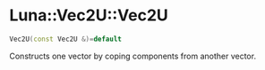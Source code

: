 # Luna::Vec2U::Vec2U

```c++
Vec2U(const Vec2U &)=default
```

Constructs one vector by coping components from another vector. 

